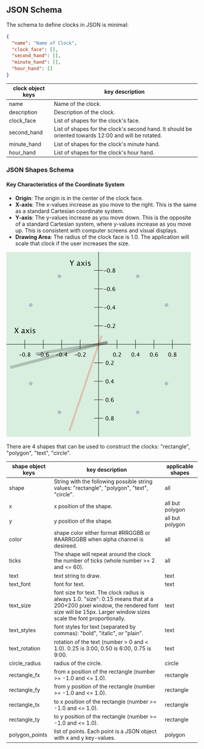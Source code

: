 ## JSON Schema

The schema to define clocks in JSON is minimal:

```json
{
  "name": "Name of Clock",
  "clock_face": [],
  "second_hand": [],
  "minute_hand": [],
  "hour_hand": []
}
```

| clock object keys | key description                                                                                      |
|-------------------|------------------------------------------------------------------------------------------------------|
| name              | Name of the clock.                                                                                   |
| description       | Description of the clock.                                                                            |
| clock_face        | List of shapes for the clock's face.                                                                 |
| second_hand       | List of shapes for the clock's second hand. It should be oriented towards 12:00 and will be rotated. |
| minute_hand       | List of shapes for the clock's minute hand.                                                          |
| hour_hand         | List of shapes for the clock's hour hand.                                                            |

### JSON Shapes Schema

#### Key Characteristics of the Coordinate System

- **Origin**: The origin is in the center of the clock face.
- **X-axis**: The x-values increase as you move to the right. This is the same as a standard Cartesian coordinate
  system.
- **Y-axis**: The y-values increase as you move down. This is the opposite of a standard Cartesian system, where
  y-values
  increase as you move up. This is consistent with computer screens and visual displays.
- **Drawing Area**: The radius of the clock face is 1.0. The application will scale that clock if the user increases the
  size.

![image](./Coords.png)

There are 4 shapes that can be used to construct the clocks: "rectangle", "polygon", "text", "circle".

| shape object keys      | key description                                                                                                                                                                                | applicable shapes |
|------------------------|------------------------------------------------------------------------------------------------------------------------------------------------------------------------------------------------|-------------------|
| shape                  | String with the following possible string values: "rectangle", "polygon", "text", "circle".                                                                                                    | all               |
| x                      | x position of the shape.                                                                                                                                                                       | all but polygon   |
| y                      | y position of the shape.                                                                                                                                                                       | all but polygon   |
| color                  | shape color either format \#RRGGBB or \#AARRGGBB when alpha channel is desireed.                                                                                                               | all               |
| ticks                  | The shape will repeat around the clock the number of ticks (whole number >= 2 and <= 60).                                                                                                      | all               |
| text                   | text string to draw.                                                                                                                                                                           | text              |
| text_font              | font for text.                                                                                                                                                                                 | text              |
| text_size              | font size for text. The clock radius is always 1.0. "size": 0.15 means that at a 200×200 pixel window, the rendered font size will be 15px. Larger window sizes scale the font proportionally. | text              |
| text_styles            | font styles for text (separated by commas): "bold", "italic", or "plain".                                                                                                                      | text              |
| text_rotation          | rotation of the text (number > 0 and < 1.0). 0.25 is 3\:00, 0.50 is 6\:00, 0.75 is 9\:00.                                                                                                                                                  | text              |
| circle_radius          | radius of the circle.                                                                                                                                                                          | circle            |
| rectangle_fx           | from x position of the rectangle (number >= -1.0 and <= 1.0).                                                                                                                                  | rectangle         |
| rectangle_fy           | from y position of the rectangle (number >= -1.0 and <= 1.0).                                                                                                                                  | rectangle         |
| rectangle_tx           | to x position of the rectangle (number >= -1.0 and <= 1.0).                                                                                                                                    | rectangle         |
| rectangle_ty           | to y position of the rectangle (number >= -1.0 and <= 1.0).                                                                                                                                    | rectangle         |
| polygon_points         | list of points. Each point is a JSON object with x and y key-values.                                                                                                                           | polygon           |
